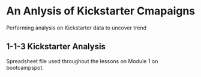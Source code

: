 # An Anlysis of Kickstarter Cmapaigns
Performing analysis on Kickstarter data to uncover trend

## 1-1-3 Kickstarter Analysis
Spreadsheet file used throughout the lessons on Module 1 on bootcampspot.

